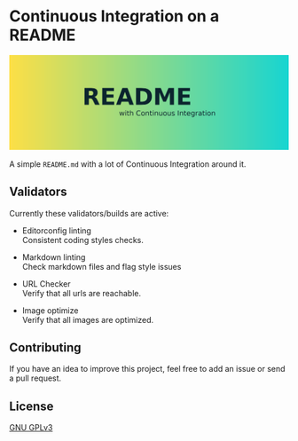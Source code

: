 # Continuous Integration on a README

![README with Continuous Integration Logo](/images/README-logo.png)

A simple `README.md` with a lot of Continuous Integration around it.

## Validators

Currently these validators/builds are active:

- Editorconfig linting  
  Consistent coding styles checks.

- Markdown linting  
  Check markdown files and flag style issues

- URL Checker  
  Verify that all urls are reachable.

- Image optimize  
  Verify that all images are optimized.

## Contributing

If you have an idea to improve this project, feel free to add an issue or send
a pull request.

## License

[GNU GPLv3](https://choosealicense.com/licenses/gpl-3.0/)
